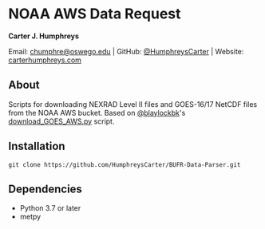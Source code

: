 # NOAA AWS Data Request
**Carter J. Humphreys**

Email: [chumphre@oswego.edu](mailto:chumphre@oswego.edu) | GitHub: [@HumphreysCarter](https://github.com/HumphreysCarter) | Website: [carterhumphreys.com](http://carterhumphreys.com/)

## About
Scripts for downloading NEXRAD Level II files and GOES-16/17 NetCDF files from the NOAA AWS bucket. Based on [@blaylockbk](https://github.com/blaylockbk)'s [download_GOES_AWS.py](https://gist.github.com/blaylockbk/d60f4fce15a7f0475f975fc57da9104d#file-download_goes_aws-py) script. 

## Installation
```
git clone https://github.com/HumphreysCarter/BUFR-Data-Parser.git
```

## Dependencies
* Python 3.7 or later
* metpy
